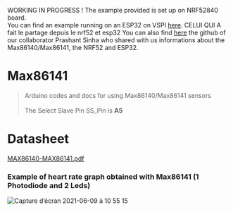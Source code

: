WORKING IN PROGRESS ! 
The example provided is set up on NRF52840 board.    
You can find an example running on an ESP32 on VSPI [here](https://github.com/moothyknight/MAX86141_Arduino).
CELUI QUI A fait le partage depuis le nrf52 et esp32
You can also find [here](https://github.com/prashnts) the github of our collaborator Prashant Sinha who shared with us informations about the Max86140/Max86141, the NRF52 and ESP32.  

# Max86141
>Arduino codes and docs for using Max86140/Max86141 sensors   
<br/>The Select Slave Pin SS_Pin is **A5**

# Datasheet
[MAX86140-MAX86141.pdf](https://github.com/MakerLabCRI/Max86141/files/6622271/MAX86140-MAX86141.pdf)

### Example of heart rate graph obtained with Max86141 (1 Photodiode and 2 Leds)
![Capture d’écran 2021-06-09 à 10 55 15](https://user-images.githubusercontent.com/47628329/121325570-02e3a600-c912-11eb-9c8e-112cf1a5d947.png)
